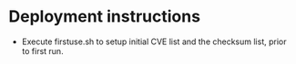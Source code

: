 # Deployment instructions

- Execute firstuse.sh to setup initial CVE list and the checksum list, prior to first run.
